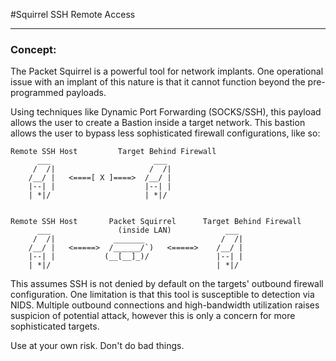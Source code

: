 #Squirrel SSH Remote Access
____

### Concept:
The Packet Squirrel is a powerful tool for network implants. One operational issue with an implant of this nature
is that it cannot function beyond the pre-programmed payloads.

Using techniques like Dynamic Port Forwarding (SOCKS/SSH), this payload allows the user to create a Bastion 
inside a target network. This bastion allows the user to bypass less sophisticated firewall configurations, 
like so:

    Remote SSH Host         Target Behind Firewall
          ___                       ___
         /  /|                     /  /|
        /__/ |   <====[ X ]====>  /__/ |
        |--| |                    |--| |
        | *|/                     | *|/


    Remote SSH Host       Packet Squirrel      Target Behind Firewall
          ___               (inside LAN)            ___
         /  /|             _______                 /  /|
        /__/ |   <=====>  /______/`)   <=====>    /__/ |
        |--| |           (__[__]_)/               |--| |
        | *|/                                     | *|/
    
This assumes SSH is not denied by default on the targets' outbound firewall configuration. One limitation
is that this tool is susceptible to detection via NIDS. Multiple outbound connections and high-bandwidth 
utilization raises suspicion of potential attack, however this is only a concern for more sophisticated 
targets.


Use at your own risk. Don't do bad things.